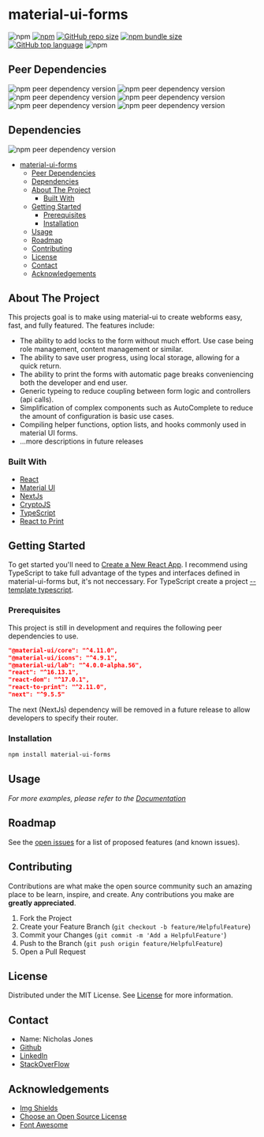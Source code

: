 # material-ui-forms
![npm](https://img.shields.io/npm/v/material-ui-forms)
[![npm](https://img.shields.io/npm/dw/material-ui-forms)][npm-url]
[![GitHub repo size][github-repo-size]][github-url]
[![npm bundle size][npm-bundle-size]][npm-url]
[![GitHub top language][github-top-language-shield]][github-url]
![npm](https://img.shields.io/npm/l/material-ui-forms)

## Peer Dependencies
![npm peer dependency version](https://img.shields.io/npm/dependency-version/material-ui-forms/peer/react)
![npm peer dependency version](https://img.shields.io/npm/dependency-version/material-ui-forms/peer/@material-ui/core)
![npm peer dependency version](https://img.shields.io/npm/dependency-version/material-ui-forms/peer/@material-ui/icons)
![npm peer dependency version](https://img.shields.io/npm/dependency-version/material-ui-forms/peer/@material-ui/lab)
![npm peer dependency version](https://img.shields.io/npm/dependency-version/material-ui-forms/peer/react-to-print)
![npm peer dependency version](https://img.shields.io/npm/dependency-version/material-ui-forms/peer/next)

## Dependencies
![npm peer dependency version](https://img.shields.io/npm/dependency-version/material-ui-forms/crypto-js)

- [material-ui-forms](#material-ui-forms)
  - [Peer Dependencies](#peer-dependencies)
  - [Dependencies](#dependencies)
  - [About The Project](#about-the-project)
    - [Built With](#built-with)
  - [Getting Started](#getting-started)
    - [Prerequisites](#prerequisites)
    - [Installation](#installation)
  - [Usage](#usage)
  - [Roadmap](#roadmap)
  - [Contributing](#contributing)
  - [License](#license)
  - [Contact](#contact)
  - [Acknowledgements](#acknowledgements)




## About The Project
This projects goal is to make using material-ui to create webforms easy, fast, and fully featured. The features include: 
* The ability to add locks to the form without much effort. Use case being role management, content management or similar.
* The ability to save user progress, using local storage, allowing for a quick return.
* The ability to print the forms with automatic page breaks conveniencing both the developer and end user.
* Generic typeing to reduce coupling between form logic and controllers (api calls).
* Simplification of complex components such as AutoComplete to reduce the amount of configuration is basic use cases.
* Compiling helper functions, option lists, and hooks commonly used in material UI forms.
* ...more descriptions in future releases


### Built With
* [React](https://reactjs.org/)
* [Material UI](https://material-ui.com)
* [NextJs](https://nextjs.org/)
* [CryptoJS](https://www.npmjs.com/package/crypto-js)
* [TypeScript](https://www.typescriptlang.org/)
* [React to Print](https://www.npmjs.com/package/react-to-print)


## Getting Started
To get started you'll need to [Create a New React App](https://reactjs.org/docs/create-a-new-react-app.html).
I recommend using TypeScript to take full advantage of the types and interfaces defined in material-ui-forms but, it's not neccessary.
For TypeScript create a project [--template typescript](https://create-react-app.dev/docs/adding-typescript).


### Prerequisites
This project is still in development and requires the following peer dependencies to use.
  ```json
  "@material-ui/core": "^4.11.0",
  "@material-ui/icons": "^4.9.1",
  "@material-ui/lab": "^4.0.0-alpha.56",
  "react": "^16.13.1",
  "react-dom": "^17.0.1",
  "react-to-print": "^2.11.0",
  "next": "^9.5.5"
  ```
The next (NextJs) dependency will be removed in a future release to allow developers to specify their router.


### Installation
  ```sh
  npm install material-ui-forms
  ```


## Usage
_For more examples, please refer to the [Documentation](https://github.com/N-ickJones/material-ui-forms/tree/master/examples)_


## Roadmap
See the [open issues][github-issues-url] for a list of proposed features (and known issues).


## Contributing
Contributions are what make the open source community such an amazing place to be learn, inspire, and create. Any contributions you make are **greatly appreciated**.
1. Fork the Project
2. Create your Feature Branch (`git checkout -b feature/HelpfulFeature`)
3. Commit your Changes (`git commit -m 'Add a HelpfulFeature'`)
4. Push to the Branch (`git push origin feature/HelpfulFeature`)
5. Open a Pull Request


## License
Distributed under the MIT License. See [License](https://en.wikipedia.org/wiki/MIT_License) for more information.


## Contact
* Name: Nicholas Jones
* [Github](https://github.com/N-ickJones)
* [LinkedIn](https://www.linkedin.com/in/nicholas-jones-bb2581a1/)
* [StackOverFlow](https://stackoverflow.com/users/story/9173346)


## Acknowledgements
* [Img Shields](https://shields.io)
* [Choose an Open Source License](https://choosealicense.com)
* [Font Awesome](https://fontawesome.com)


<!-- SHIELDS -->
[github-top-language-shield]: https://img.shields.io/github/languages/top/N-ickJones/material-ui-forms
[npm-bundle-size]: https://img.shields.io/bundlephobia/min/material-ui-forms
[github-repo-size]: https://img.shields.io/github/repo-size/N-ickJones/material-ui-forms


<!-- URLs -->
[github-url]: https://github.com/N-ickJones/material-ui-forms
[github-issues-url]: https://github.com/N-ickJones/material-ui-forms/issues
[npm-url]: https://www.npmjs.com/package/material-ui-forms
